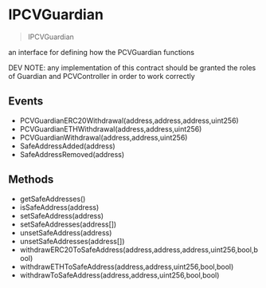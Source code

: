 # IPCVGuardian

> IPCVGuardian


an interface for defining how the PCVGuardian functions


DEV NOTE: any implementation of this contract should be granted the roles of Guardian and PCVController in order to work correctly

## Events


 - PCVGuardianERC20Withdrawal(address,address,address,uint256)
 - PCVGuardianETHWithdrawal(address,address,uint256)
 - PCVGuardianWithdrawal(address,address,uint256)
 - SafeAddressAdded(address)
 - SafeAddressRemoved(address)

## Methods


 - getSafeAddresses()
 - isSafeAddress(address)
 - setSafeAddress(address)
 - setSafeAddresses(address[])
 - unsetSafeAddress(address)
 - unsetSafeAddresses(address[])
 - withdrawERC20ToSafeAddress(address,address,address,uint256,bool,bool)
 - withdrawETHToSafeAddress(address,address,uint256,bool,bool)
 - withdrawToSafeAddress(address,address,uint256,bool,bool)
